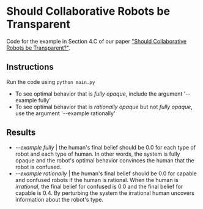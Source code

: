 # Should Collaborative Robots be Transparent

Code for the example in Section 4.C of our paper ["Should Collaborative Robots be Transparent?"](link).

## Instructions

Run the code using `python main.py`
 - To see optimal behavior that is *fully opaque*, include the argument '--example fully'
 - To see optimal behavior that is *rationally opaque* but not *fully opaque*, use the argument '--example rationally'

## Results

 - *--example fully* | the human's final belief should be 0.0 for each type of robot and each type of human. In other words, the system is fully opaque and the robot's optimal behavior convinces the human that the robot is confused.
 - *--example rationally* | the human's final belief should be 0.0 for capable and confused robots if the human is rational. When the human is *irrational*, the final belief for confused is 0.0 and the final belief for capable is 0.4. By perturbing the system the irrational human uncovers information about the robot's type.